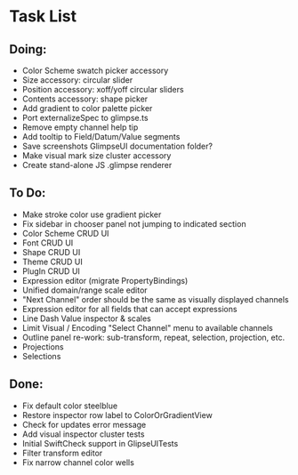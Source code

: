 # Task List

## Doing:

 - Color Scheme swatch picker accessory
 - Size accessory: circular slider
 - Position accessory: xoff/yoff circular sliders
 - Contents accessory: shape picker
 - Add gradient to color palette picker
 - Port externalizeSpec to glimpse.ts
 - Remove empty channel help tip 
 - Add tooltip to Field/Datum/Value segments
 - Save screenshots GlimpseUI documentation folder?
 - Make visual mark size cluster accessory
 - Create stand-alone JS .glimpse renderer

## To Do:

 - Make stroke color use gradient picker
 - Fix sidebar in chooser panel not jumping to indicated section
 - Color Scheme CRUD UI
 - Font CRUD UI
 - Shape CRUD UI
 - Theme CRUD UI
 - PlugIn CRUD UI
 - Expression editor (migrate PropertyBindings)
 - Unified domain/range scale editor
 - "Next Channel" order should be the same as visually displayed channels
 - Expression editor for all fields that can accept expressions
 - Line Dash Value inspector & scales
 - Limit Visual / Encoding "Select Channel" menu to available channels
 - Outline panel re-work: sub-transform, repeat, selection, projection, etc.
 - Projections
 - Selections

## Done:

 - Fix default color steelblue
 - Restore inspector row label to ColorOrGradientView
 - Check for updates error message
 - Add visual inspector cluster tests
 - Initial SwiftCheck support in GlipseUITests
 - Filter transform editor
 - Fix narrow channel color wells


